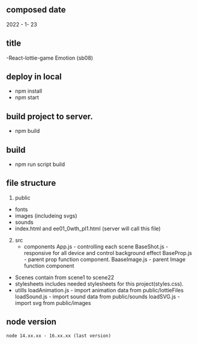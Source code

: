 ## composed date
   2022 - 1- 23

## title
   -React-lottie-game Emotion (sb08)

## deploy in local 
  - npm install
  - npm start

## build project to server.
  - npm build

## build
  - npm run script build

## file structure
  1. public
   - fonts
   - images (includeing svgs)
   - sounds
   - index.html and ee01_0wth_pl1.html (server will call this file)
  2. src
     - components
     App.js      - controlling each scene
     BaseShot.js - responsive for all device and control background effect
     BaseProp.js - parent prop function component.
     BaaseImage.js - parent Image function component
   - Scenes
     contain from scene1 to scene22
   - stylesheets
     includes needed stylesheets for this project(styles.css).
   - utills
     loadAnimation.js - import animation data from public/lottieFiles
     loadSound.js     - import sound data from public/sounds
     loadSVG.js       - import svg from public/images

 ## node version
    node 14.xx.xx - 16.xx.xx (last version)